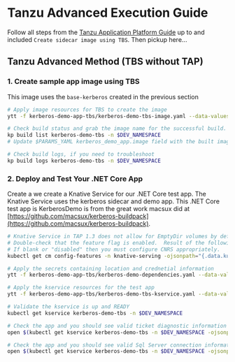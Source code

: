 # Tanzu Advanced Execution Guide

Follow all steps from the [Tanzu Application Platform Guide](./guide.md) up to and included `Create sidecar image using TBS`.  Then pickup here...

## Tanzu Advanced Method (TBS without TAP)

### 1. Create sample app image using TBS

This image uses the `base-kerberos` created in the previous section

```bash
# Apply image resources for TBS to create the image
ytt -f kerberos-demo-app-tbs/kerberos-demo-tbs-image.yaml --data-values-file $PARAMS_YAML | kubectl apply -n $DEV_NAMESPACE -f -

# Check build status and grab the image name for the successful build. 
kp build list kerberos-demo-tbs -n $DEV_NAMESPACE
# Update $PARAMS_YAML kerberos_demo_app.image field with the built image value.

# Check build logs, if you need to troubleshoot
kp build logs kerberos-demo-tbs -n $DEV_NAMESPACE
```

### 2. Deploy and Test Your .NET Core App

Create a we create a Knative Service for our .NET Core test app.  The Knative Service uses the kerberos sidecar and demo app.  This .NET Core test app is KerberosDemo is from the great work macsux did at [https://github.com/macsux/kerberos-buildpack](https://github.com/macsux/kerberos-buildpack).

```bash
# Knative Service in TAP 1.3 does not allow for EmptyDir volumes by default. This must be enabed via feature flag.
# Double-check that the feature flag is enabled.  Result of the following command should be "enabled".
# If blank or "disabled" then you must configure CNRS appropriately.
kubectl get cm config-features -n knative-serving -ojsonpath="{.data.kubernetes\.podspec-volumes-emptydir}"

# Apply the secrets containing location and crednetial information
ytt -f kerberos-demo-app-tbs/kerberos-demo-dependencies.yaml --data-values-file $PARAMS_YAML | kubectl apply -n $DEV_NAMESPACE -f -

# Apply the kservice resources for the test app
ytt -f kerberos-demo-app-tbs/kerberos-demo-tbs-kservice.yaml --data-values-file $PARAMS_YAML | kubectl apply -n $DEV_NAMESPACE -f -

# Validate the kservice is up and READY
kubectl get kservice kerberos-demo-tbs -n $DEV_NAMESPACE

# Check the app and you should see valid ticket diagnostic information
open $(kubectl get kservice kerberos-demo-tbs -n $DEV_NAMESPACE -ojsonpath="{.status.url}")/diag

# Check the app and you should see valid Sql Server connection information
open $(kubectl get kservice kerberos-demo-tbs -n $DEV_NAMESPACE -ojsonpath="{.status.url}")/sql

```


